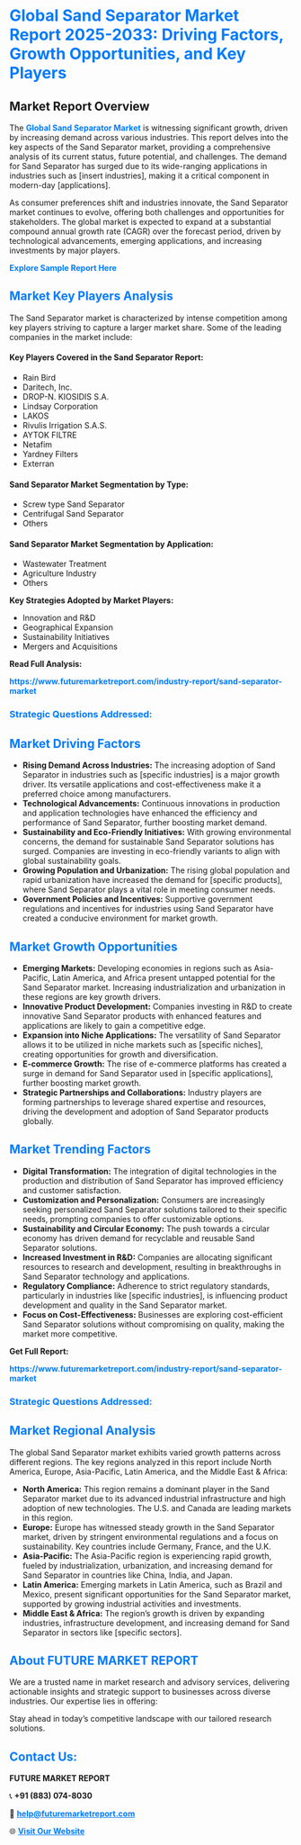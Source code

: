 <h1 style="color: #007BFF;">Global Sand Separator Market Report 2025-2033: Driving Factors, Growth Opportunities, and Key Players</h1>

<section id="overview">
<h2>Market Report Overview</h2>
<p>The <a href="https://www.futuremarketreport.com/industry-report/sand-separator-market" style="color: #007BFF; text-decoration: none;"><strong>Global Sand Separator Market</strong></a> is witnessing significant growth, driven by increasing demand across various industries. This report delves into the key aspects of the Sand Separator market, providing a comprehensive analysis of its current status, future potential, and challenges. The demand for Sand Separator has surged due to its wide-ranging applications in industries such as [insert industries], making it a critical component in modern-day [applications].</p>
<p>As consumer preferences shift and industries innovate, the Sand Separator market continues to evolve, offering both challenges and opportunities for stakeholders. The global market is expected to expand at a substantial compound annual growth rate (CAGR) over the forecast period, driven by technological advancements, emerging applications, and increasing investments by major players.</p>
</section>

<section id="overview">
<p><a href="https://www.futuremarketreport.com/request-sample/reportId=57771" style="color: #007BFF; text-decoration: none;"><strong>Explore Sample Report Here</strong></a></p>
</section>

<section id="key-players">
<h2 style="color: #007BFF;">Market Key Players Analysis</h2>
<p>The Sand Separator market is characterized by intense competition among key players striving to capture a larger market share. Some of the leading companies in the market include:</p>
<h4>Key Players Covered in the Sand Separator Report:</h4>
<ul><li>Rain Bird</li><li>Daritech, Inc.</li><li>DROP-N. KIOSIDIS S.A.</li><li>Lindsay Corporation</li><li>LAKOS</li><li>Rivulis Irrigation S.A.S.</li><li>AYTOK FILTRE</li><li>Netafim</li><li>Yardney Filters</li><li>Exterran</li></ul>
<h4>Sand Separator Market Segmentation by Type:</h4>
<ul><li>Screw type Sand Separator</li><li>Centrifugal Sand Separator</li><li>Others</li></ul>

<h4>Sand Separator Market Segmentation by Application:</h4>
<ul><li>Wastewater Treatment</li><li>Agriculture Industry</li><li>Others</li></ul>
<p><strong>Key Strategies Adopted by Market Players:</strong></p>
<ul>
<li>Innovation and R&D</li>
<li>Geographical Expansion</li>
<li>Sustainability Initiatives</li>
<li>Mergers and Acquisitions</li>
</ul>
</section>

<section>
<p><strong>Read Full Analysis: </strong></p><a href="https://www.futuremarketreport.com/industry-report/sand-separator-market" style="color: #007BFF; text-decoration: none;"><strong>https://www.futuremarketreport.com/industry-report/sand-separator-market</strong></a>
<h3 style="color: #007BFF;">Strategic Questions Addressed:</h3>
</section>

<section id="driving-factors">
<h2 style="color: #007BFF;">Market Driving Factors</h2>
<ul>
<li><strong>Rising Demand Across Industries:</strong> The increasing adoption of Sand Separator in industries such as [specific industries] is a major growth driver. Its versatile applications and cost-effectiveness make it a preferred choice among manufacturers.</li>
<li><strong>Technological Advancements:</strong> Continuous innovations in production and application technologies have enhanced the efficiency and performance of Sand Separator, further boosting market demand.</li>
<li><strong>Sustainability and Eco-Friendly Initiatives:</strong> With growing environmental concerns, the demand for sustainable Sand Separator solutions has surged. Companies are investing in eco-friendly variants to align with global sustainability goals.</li>
<li><strong>Growing Population and Urbanization:</strong> The rising global population and rapid urbanization have increased the demand for [specific products], where Sand Separator plays a vital role in meeting consumer needs.</li>
<li><strong>Government Policies and Incentives:</strong> Supportive government regulations and incentives for industries using Sand Separator have created a conducive environment for market growth.</li>
</ul>
</section>

<section id="growth-opportunities">
<h2 style="color: #007BFF;">Market Growth Opportunities</h2>
<ul>
<li><strong>Emerging Markets:</strong> Developing economies in regions such as Asia-Pacific, Latin America, and Africa present untapped potential for the Sand Separator market. Increasing industrialization and urbanization in these regions are key growth drivers.</li>
<li><strong>Innovative Product Development:</strong> Companies investing in R&D to create innovative Sand Separator products with enhanced features and applications are likely to gain a competitive edge.</li>
<li><strong>Expansion into Niche Applications:</strong> The versatility of Sand Separator allows it to be utilized in niche markets such as [specific niches], creating opportunities for growth and diversification.</li>
<li><strong>E-commerce Growth:</strong> The rise of e-commerce platforms has created a surge in demand for Sand Separator used in [specific applications], further boosting market growth.</li>
<li><strong>Strategic Partnerships and Collaborations:</strong> Industry players are forming partnerships to leverage shared expertise and resources, driving the development and adoption of Sand Separator products globally.</li>
</ul>
</section>

<section id="trending-factors">
<h2 style="color: #007BFF;">Market Trending Factors</h2>
<ul>
<li><strong>Digital Transformation:</strong> The integration of digital technologies in the production and distribution of Sand Separator has improved efficiency and customer satisfaction.</li>
<li><strong>Customization and Personalization:</strong> Consumers are increasingly seeking personalized Sand Separator solutions tailored to their specific needs, prompting companies to offer customizable options.</li>
<li><strong>Sustainability and Circular Economy:</strong> The push towards a circular economy has driven demand for recyclable and reusable Sand Separator solutions.</li>
<li><strong>Increased Investment in R&D:</strong> Companies are allocating significant resources to research and development, resulting in breakthroughs in Sand Separator technology and applications.</li>
<li><strong>Regulatory Compliance:</strong> Adherence to strict regulatory standards, particularly in industries like [specific industries], is influencing product development and quality in the Sand Separator market.</li>
<li><strong>Focus on Cost-Effectiveness:</strong> Businesses are exploring cost-efficient Sand Separator solutions without compromising on quality, making the market more competitive.</li>
</ul>
</section>

<section>
<p><strong>Get Full Report: </strong></p><a href="https://www.futuremarketreport.com/industry-report/sand-separator-market" style="color: #007BFF; text-decoration: none;"><strong>https://www.futuremarketreport.com/industry-report/sand-separator-market</strong></a>
<h3 style="color: #007BFF;">Strategic Questions Addressed:</h3>
</section>


<section id="regional-analysis">
<h2 style="color: #007BFF;">Market Regional Analysis</h2>
<p>The global Sand Separator market exhibits varied growth patterns across different regions. The key regions analyzed in this report include North America, Europe, Asia-Pacific, Latin America, and the Middle East & Africa:</p>
<ul>
<li><strong>North America:</strong> This region remains a dominant player in the Sand Separator market due to its advanced industrial infrastructure and high adoption of new technologies. The U.S. and Canada are leading markets in this region.</li>
<li><strong>Europe:</strong> Europe has witnessed steady growth in the Sand Separator market, driven by stringent environmental regulations and a focus on sustainability. Key countries include Germany, France, and the U.K.</li>
<li><strong>Asia-Pacific:</strong> The Asia-Pacific region is experiencing rapid growth, fueled by industrialization, urbanization, and increasing demand for Sand Separator in countries like China, India, and Japan.</li>
<li><strong>Latin America:</strong> Emerging markets in Latin America, such as Brazil and Mexico, present significant opportunities for the Sand Separator market, supported by growing industrial activities and investments.</li>
<li><strong>Middle East & Africa:</strong> The region’s growth is driven by expanding industries, infrastructure development, and increasing demand for Sand Separator in sectors like [specific sectors].</li>
</ul>
</section>

<footer>
<h2 style="color: #007BFF;">About FUTURE MARKET REPORT</h2>
<p>We are a trusted name in market research and advisory services, delivering actionable insights and strategic support to businesses across diverse industries. Our expertise lies in offering:</p>

<p>Stay ahead in today’s competitive landscape with our tailored research solutions.</p>

<h2 style="color: #007BFF;">Contact Us:</h2>
<p><strong>FUTURE MARKET REPORT</strong></p>
<p>📞 <strong>+91 (883) 074-8030</strong></p>
<p>📧 <strong><a href="mailto:help@futuremarketreport.com" style="color: #007BFF;">help@futuremarketreport.com</a></strong></p>
<p>🌐 <strong><a href="https://www.futuremarketreport.com/" style="color: #007BFF;">Visit Our Website</a></strong></p>
</footer>
